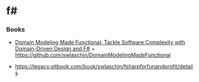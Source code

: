 # f\#

### Books

- [Domain Modeling Made Functional: Tackle Software Complexity with Domain-Driven Design and F\#](https://www.amazon.com/Domain-Modeling-Made-Functional-Domain-Driven/dp/1680502549) + https://github.com/swlaschin/DomainModelingMadeFunctional

<!-- -->

- https://legacy.gitbook.com/book/swlaschin/fsharpforfunandprofit/details
